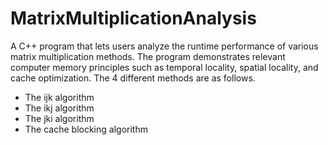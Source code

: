 # MatrixMultiplicationAnalysis
A C++ program that lets users analyze the runtime performance of various matrix multiplication methods. The program demonstrates relevant computer memory principles such as temporal locality, spatial locality, and cache optimization. The 4 different methods are as follows. 
* The ijk algorithm
* The ikj algorithm 
* The jki algorithm
* The cache blocking algorithm
